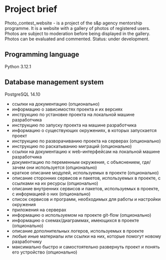 # Project brief
Photo_contest_website -  is a project of the s&p agency mentorship programme. It is a website with a gallery of photos of registered users. Photos are subject to moderation before being displayed in the gallery. Photos can be evaluated and commented.
Status: under development.

## Programming language
Python 3.12.1

## Database management system
PostgreSQL 14.10

* ссылки на документацию (опционально)
* информацию о зависимостях проекта и их версиях
* инструкцию по установке проекта на локальной машине разработчика
* инструкцию по запуску проекта на машине разработчика
* информацию о существующих окружениях, в которых запускается проект
* инструкцию по разворачиванию проекта на серверах (опционально)
* инструкцию по раскатыванию миграций (опционально)
* ссылки на документацию к web-интерфейсам на локальной машине разработчика
* документацию по переменным окружения, с объяснением, где/зачем они используется (опционально)
* краткое описание модулей, используемых в проекте (опционально)
* описание сторонних сервисов и пакетов, используемых в проекте, с ссылками на их ресурсы (опционально)
* описание внутренних сервисов и пакетов, используемых в проекте, с информацией о них (опционально)
* список сервисов и программ, необходимых для работы и настройки окружения 
* приложения на серверах
* информацию о используемом на проекте git-flow (опционально)
* информацию о схемах/диаграммах, имеющихся в проекте (опционально)
* описание дополнительных логеров, используемых в проекте
* любые иные материалы или ссылки на них, которые помогут новому разработчику 
* максимально быстро и самостоятельно развернуть проект и понять его устройство (опционально)